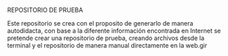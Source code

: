 REPOSITORIO DE PRUEBA

Este repositorio se crea con el proposito de generarlo de manera autodidacta, con base a la diferente información encontrada en Internet
se pretende crear una repositorio de prueba, creando archivos desde la terminal y el repositorio de manera manual directamente en la web.gir